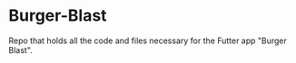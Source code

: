 # Burger-Blast
Repo that holds all the code and files necessary for the Futter app "Burger Blast". 

